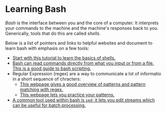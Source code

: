 # Learning Bash

_Bash_ is the interface between you and the core
of a computer.
It interprets your commands to the machine and
the machine's responses back to you. 
Generically, tools that do this
are called _shells_.

Below is a list of pointers and links to helpful websites and 
document to learn bash with emphasis on a few tools:


  * [Start with this tutorial to learn the basics of shells.][1]
  * [Bash can read commands directly from what you input or from 
    a file. This is a good guide to bash scripting.][2]
  * Regular Expression (regex) are a way to communicate 
    a lot of informatio in a short sequence of chracters:
    - [This webpage gives a good overview of patterns and
      pattern matching with regex.][3]
    - [This webpage lets you practice your patterns.][4]
  * [A common tool used within bash is `sed`; it lets 
    you edit streams which can be useful for batch processing.][5]
    


[1]: http://linuxcommand.org/lc3_learning_the_shell.php
[2]: http://tldp.org/LDP/abs/html/index.html
[3]: https://wiki.bash-hackers.org/syntax/pattern
[4]: https://regexr.com/
[5]: http://www.grymoire.com/Unix/Sed.html#uh-0
